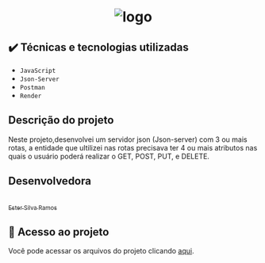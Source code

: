 <h1 align="center"> 
  
 
![logo](https://www.google.com/url?sa=i&url=https%3A%2F%2Fdev.to%2Fdrsimplegraffiti%2Fjson-server-a1b&psig=AOvVaw2-Cl_EAllbQMoUiBM2hXqk&ust=1667653995305000&source=images&cd=vfe&ved=0CA0QjRxqFwoTCNDImLLNlPsCFQAAAAAdAAAAABAE) </h1>

<p aling = "center">

## ✔️ Técnicas e tecnologias utilizadas

- ``JavaScript``
- ``Json-Server``
- ``Postman``
- ``Render``
</p>

## Descrição do projeto 

<p align="justify">
  
 Neste projeto,desenvolvei um servidor json (Json-server) com 3 ou mais rotas,
 a entidade que ultilizei nas rotas precisava ter 4 ou mais atributos nas quais o
 usuário poderá realizar o GET, POST, PUT, e DELETE.

</p>

## Desenvolvedora

[<br><sub>Ester Silva Ramos</sub>](https://github.com/EsterM99) 

## 📁 Acesso ao projeto
Você pode acessar os arquivos do projeto clicando [aqui](https://jsonserver-ester-zdp7.onrender.com/).
